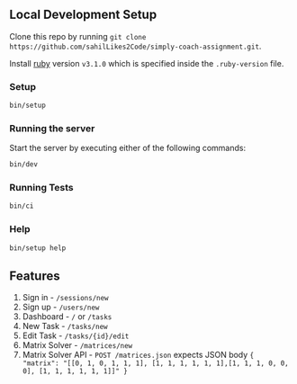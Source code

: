 ## Local Development Setup

Clone this repo by running `git clone https://github.com/sahilLikes2Code/simply-coach-assignment.git`.

Install [ruby](https://www.ruby-lang.org/en/) version `v3.1.0` which is specified inside the `.ruby-version` file.

### Setup

```bash
bin/setup
```

### Running the server
Start the server by executing either of the following commands:

```bash
bin/dev
```

### Running Tests

```bash
bin/ci
```

### Help

```bash
bin/setup help
```


## Features

1. Sign in - `/sessions/new`
2. Sign up - `/users/new`
3. Dashboard - `/` or `/tasks`
4. New Task - `/tasks/new`
5. Edit Task - `/tasks/{id}/edit`
6. Matrix Solver - `/matrices/new`
7. Matrix Solver API - `POST /matrices.json` expects JSON body `{ "matrix": "[[0, 1, 0, 1, 1, 1], [1, 1, 1, 1, 1, 1],[1, 1, 1, 0, 0, 0], [1, 1, 1, 1, 1, 1]]" }`
